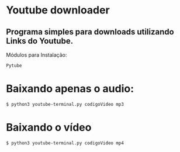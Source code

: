 # Youtube downloader

## Programa simples para downloads utilizando Links do Youtube.

Módulos para Instalação:
```
Pytube
```

# Baixando apenas o audio: 
```
$ python3 youtube-terminal.py codigoVideo mp3
```

# Baixando o vídeo
```
$ python3 youtube-terminal.py codigoVideo mp4
```
